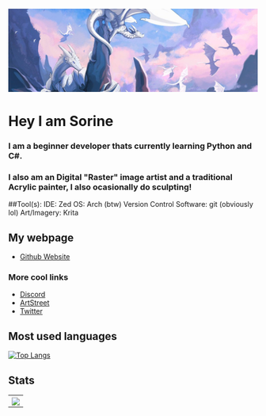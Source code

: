 ![alt text](images/Dragons.jpeg)
# Hey I am Sorine
### I am a beginner developer thats currently learning Python and C#. 
### I also am an Digital "Raster" image artist and a traditional Acrylic painter, I also ocasionally do sculpting!
##Tool(s):
IDE: Zed
OS: Arch (btw)
Version Control Software: git (obviously lol)
Art/Imagery: Krita 
## My webpage
- [Github Website](https://TheEpicDragons.github.io/)

### More cool links
- [Discord](https://discord.gg/Uy6KrV9zRd/)
- [ArtStreet](https://medibang.com/u/Blitzdrachen/)
- [Twitter](https://mobile.twitter.com/Blitzdrachen_/)



## Most used languages
[![Top Langs](https://github-readme-stats.vercel.app/api/top-langs/?username=theepicdragons&theme=dark&text_color=fff&border_color=79ff97&layout=compact)](https://github.com/bugahontas)



## Stats
<table width="100%"  border="0" cellpadding="0" cellspacing="0">
  <tr>
    <td align="center">
    <img align="center"src="https://github-readme-stats.vercel.app/api?username=TheEpicDragons&show_icons=true&theme=dark" />
  </td>
